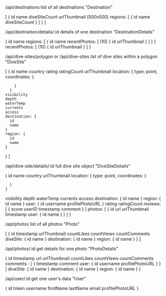 /api/destinations
list of all destinations 
"Destination"

[
  {
    id
    name
    diveSiteCount
    urlThumbnail (500x500)
    regions: [
      {
        id
        name
        diveSiteCount
      }
    ]
  }
]

/api/destination/details/:id
details of one destination
"DestinationDetails"

{
  id
  name
  regions: [
    {
      id
      name
      recentPhotos: [  (10)
        {
          id
          urlThumbnail
        }
      ]
    }
  ]
  recentPhotos: [  (10)
    {
      id
      urlThumbnail
    }
  ]
}

/api/dive-sites/polygon or /api/dive-sites
list of dive sites within a polygon
"DiveSite"

[
  {
    id
    name
    country
    rating
    ratingCount
    urlThumbnail
    location: {
        type: point,
        coordinates: {
          
        }
      }
    visibility
    depth
    waterTemp
    currents
    access
    destination: {
      id
      name
    }
    region: {
      id
      name
    }
  }
]

/api/dive-site/details/:id
full dive site object
"DiveSiteDetails"

{
  id
  name
  country
  urlThumbnail
  location: {
      type: point,
      coordinates: {
        
      }
    }
  visibility
  depth
  waterTemp
  currents
  access
  destination: {
    id
    name
  }
  region: {
    id
    name
  }
  user: {
    id
    username
    profilePhotoURL
  }
  rating
  ratingCount
  reviews: [
    {
      score
      userID
      timestamp
      comment
    }
  ]
  photos: [
    {
      id
      url
      urlThumbnail
      timestamp
      user: {
        id
        name
      }
    }
  ]
}

/api/photos
list of all photos
"Photo"

[
  {
    id
    timestamp
    urlThumbnail
    countLikes
    countViews
    countComments
    diveSite: {
      id
      name
    }
    destination: {
      id
      name
    }
    region: {
      id
      name
    }
  }
]

/api/photos/:id
get details for one photo
"PhotoDetails"

{
  id
  timestamp
  url
  urlThumbnail
  countLikes
  countViews
  countComments
  comments : [
    {
      timestamp
      comment
      user: {
        id
        username
        profilePhotoURL
      }
    }
  ]
  diveSite: {
    id
    name
  }
  destination: {
    id
    name
  }
  region: {
    id
    name
  }
}


/api/user/:id
get one user's data
"User"

{
  id
  token
  username
  firstName
  lastName
  email
  profilePhotoURL
}